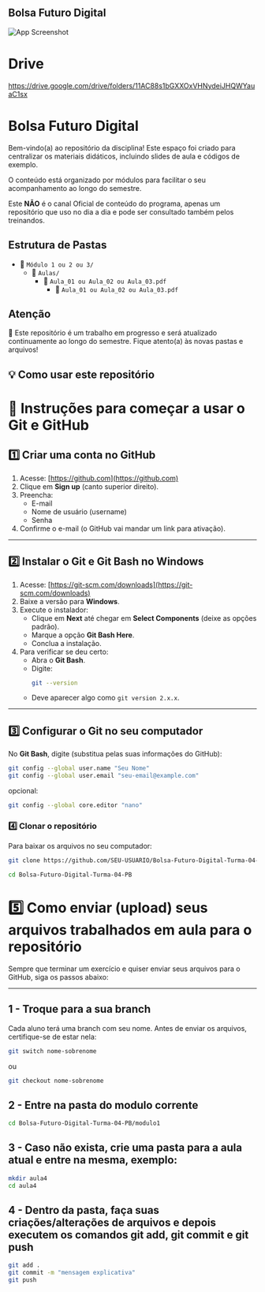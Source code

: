 ## Bolsa Futuro Digital


![App Screenshot](https://www.ifmg.edu.br/portal/noticias/programa-bolsa-futuro-digital/logo1.jpg/@@images/8e0acb2b-3a8b-4c3d-bb02-c7ee52d47ab3.jpeg)


# Drive
https://drive.google.com/drive/folders/11AC88s1bGXXOxVHNydeiJHQWYauaC1sx

# Bolsa Futuro Digital

Bem-vindo(a) ao repositório da disciplina! Este espaço foi criado para centralizar os materiais didáticos, incluindo slides de aula e códigos de exemplo.

O conteúdo está organizado por módulos para facilitar o seu acompanhamento ao longo do semestre.

Este **NÃO** é o canal Oficial de conteúdo do programa, apenas um repositório que uso no dia a dia e pode ser consultado também pelos treinandos.

## Estrutura de Pastas

- 📁 `Módulo 1 ou 2 ou 3/`
  - 📁 `Aulas/`
    - 📁 `Aula_01 ou Aula_02 ou Aula_03.pdf`
         - 📄 `Aula_01 ou Aula_02 ou Aula_03.pdf`

## Atenção

📌 Este repositório é um trabalho em progresso e será atualizado continuamente ao longo do semestre. 
Fique atento(a) às novas pastas e arquivos!

## 💡 Como usar este repositório

# 🚀 Instruções para começar a usar o Git e GitHub

## 1️⃣ Criar uma conta no GitHub
1. Acesse: [https://github.com](https://github.com)
2. Clique em **Sign up** (canto superior direito).
3. Preencha:
   - E-mail
   - Nome de usuário (username)
   - Senha
4. Confirme o e-mail (o GitHub vai mandar um link para ativação).

---

## 2️⃣ Instalar o Git e Git Bash no Windows
1. Acesse: [https://git-scm.com/downloads](https://git-scm.com/downloads)
2. Baixe a versão para **Windows**.
3. Execute o instalador:
   - Clique em **Next** até chegar em **Select Components** (deixe as opções padrão).
   - Marque a opção **Git Bash Here**.
   - Conclua a instalação.
4. Para verificar se deu certo:
   - Abra o **Git Bash**.
   - Digite:
     ```bash
     git --version
     ```
   - Deve aparecer algo como `git version 2.x.x`.

---

## 3️⃣ Configurar o Git no seu computador
No **Git Bash**, digite (substitua pelas suas informações do GitHub):

```bash
git config --global user.name "Seu Nome"
git config --global user.email "seu-email@example.com"
 ```
opcional: 
```bash
git config --global core.editor "nano"
 ```

### 4️⃣ Clonar o repositório
Para baixar os arquivos no seu computador:
```bash
git clone https://github.com/SEU-USUARIO/Bolsa-Futuro-Digital-Turma-04-PB.git
 ```

```bash
cd Bolsa-Futuro-Digital-Turma-04-PB
```

# 5️⃣ Como enviar (upload) seus arquivos trabalhados em aula para o repositório

Sempre que terminar um exercício e quiser enviar seus arquivos para o GitHub, siga os passos abaixo:

---

## 1 - Troque para a sua branch
Cada aluno terá uma branch com seu nome. Antes de enviar os arquivos, certifique-se de estar nela:

```bash
git switch nome-sobrenome 
```
ou 
```bash
git checkout nome-sobrenome 
```
## 2 - Entre na pasta do modulo corrente
```bash
cd Bolsa-Futuro-Digital-Turma-04-PB/modulo1
```
## 3 - Caso não exista, crie uma pasta para a aula atual e entre na mesma, exemplo: 
```bash
mkdir aula4
cd aula4
```
## 4 - Dentro da pasta, faça suas criações/alterações de arquivos e depois executem os comandos git add, git commit e git push
```bash
git add .
git commit -m "mensagem explicativa"
git push
```
